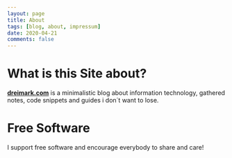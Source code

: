 ```yaml
---
layout: page
title: About
tags: [blog, about, impressum]
date: 2020-04-21
comments: false
---
```


# What is this Site about?

<a href="https://dreimark.com"><b>dreimark.com</b></a> is a minimalistic blog about information technology, gathered notes, code snippets and guides i don´t want to lose.

# Free Software

I support free software and encourage everybody to share and care!